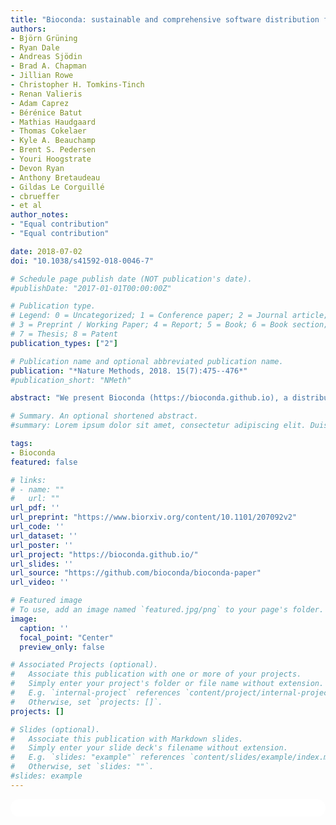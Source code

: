 ```yaml
---
title: "Bioconda: sustainable and comprehensive software distribution for the life sciences"
authors:
- Björn Grüning
- Ryan Dale
- Andreas Sjödin
- Brad A. Chapman
- Jillian Rowe
- Christopher H. Tomkins-Tinch
- Renan Valieris
- Adam Caprez
- Bérénice Batut
- Mathias Haudgaard
- Thomas Cokelaer
- Kyle A. Beauchamp
- Brent S. Pedersen
- Youri Hoogstrate
- Devon Ryan
- Anthony Bretaudeau
- Gildas Le Corguillé
- cbrueffer
- et al
author_notes:
- "Equal contribution"
- "Equal contribution"

date: 2018-07-02
doi: "10.1038/s41592-018-0046-7"

# Schedule page publish date (NOT publication's date).
#publishDate: "2017-01-01T00:00:00Z"

# Publication type.
# Legend: 0 = Uncategorized; 1 = Conference paper; 2 = Journal article;
# 3 = Preprint / Working Paper; 4 = Report; 5 = Book; 6 = Book section;
# 7 = Thesis; 8 = Patent
publication_types: ["2"]

# Publication name and optional abbreviated publication name.
publication: "*Nature Methods, 2018. 15(7):475--476*"
#publication_short: "NMeth"

abstract: "We present Bioconda (https://bioconda.github.io), a distribution of bioinformatics software for the lightweight, multiplatform and language-agnostic package manager Conda. Currently, Bioconda offers a collection of over 3000 software packages, which is continuously maintained, updated, and extended by a growing global community of more than 200 contributors. Bioconda improves analysis reproducibility by allowing users to define isolated environments with defined software versions, all of which are easily installed and managed without administrative privileges."

# Summary. An optional shortened abstract.
#summary: Lorem ipsum dolor sit amet, consectetur adipiscing elit. Duis posuere tellus ac convallis placerat. Proin tincidunt magna sed ex sollicitudin condimentum.

tags:
- Bioconda
featured: false

# links:
# - name: ""
#   url: ""
url_pdf: ''
url_preprint: "https://www.biorxiv.org/content/10.1101/207092v2"
url_code: ''
url_dataset: ''
url_poster: ''
url_project: "https://bioconda.github.io/"
url_slides: ''
url_source: "https://github.com/bioconda/bioconda-paper"
url_video: ''

# Featured image
# To use, add an image named `featured.jpg/png` to your page's folder. 
image:
  caption: ''
  focal_point: "Center"
  preview_only: false

# Associated Projects (optional).
#   Associate this publication with one or more of your projects.
#   Simply enter your project's folder or file name without extension.
#   E.g. `internal-project` references `content/project/internal-project/index.md`.
#   Otherwise, set `projects: []`.
projects: []

# Slides (optional).
#   Associate this publication with Markdown slides.
#   Simply enter your slide deck's filename without extension.
#   E.g. `slides: "example"` references `content/slides/example/index.md`.
#   Otherwise, set `slides: ""`.
#slides: example
---
```


<html>
  <style>
    section {
        background: white;
        color: black;
        border-radius: 1em;
        padding: 1em;
        left: 50% }
    #inner {
        display: inline-block;
        display: flex;
        align-items: center;
        justify-content: center }
  </style>
  <section>
    <div id="inner">
      <script type='text/javascript' src='https://d1bxh8uas1mnw7.cloudfront.net/assets/embed.js'></script>
        <span style="float:left";
          class="__dimensions_badge_embed__"
          data-doi="10.1038/s41592-018-0046-7"
          data-hide-zero-citations="true"
          data-legend="always">
        </span>
      <script async src="https://badge.dimensions.ai/badge.js" charset="utf-8"></script>
        <div  style="float:right";
          data-link-target="_blank"
          data-badge-details="right"
          data-badge-type="medium-donut"
          data-doi="10.1038/s41592-018-0046-7"
          data-condensed="true"
          data-hide-no-mentions="true"
          class="altmetric-embed">
        </div>
    </div>
  </section>

